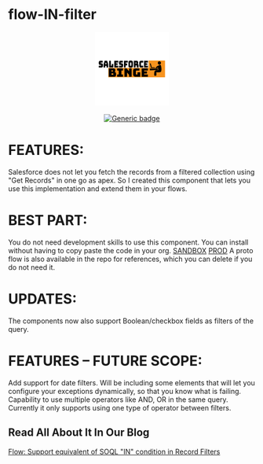 # flow-IN-filter

<div align="center">
	<img src="assets/images/medium.png" width="150">

[![Generic badge](https://img.shields.io/badge/version-1.0.0.0-blue.svg)](https://shields.io/)
</div>


# FEATURES:
Salesforce does not let you fetch the records from a filtered collection using "Get Records" in one go as apex.
So I created this component that lets you use this implementation and extend them in your flows.

# BEST PART:
You do not need development skills to use this component.
You can install without having to copy paste the code in your org.
[SANDBOX](https://test.salesforce.com/packaging/installPackage.apexp?p0=04t5g000000hH6YAAU) 
[PROD](https://login.salesforce.com/packaging/installPackage.apexp?p0=04t5g000000hH6YAAU) 
A proto flow is also available in the repo for references, which you can delete if you do not need it.

# UPDATES:
The components now also support Boolean/checkbox fields as filters of the query.

# FEATURES – FUTURE SCOPE:
Add support for date filters.
Will be including some elements that will let you configure your exceptions dynamically, so that you know what is failing.
Capability to use multiple operators like AND, OR in the same query. Currently it only supports using one type of operator between filters.

## Read All About It In Our Blog

[Flow: Support equivalent of SOQL "IN" condition in Record Filters](https://salesforcebinge.com/2021/02/08/flow-support-equivalent-of-soql-in-condition-in-record-filters/)